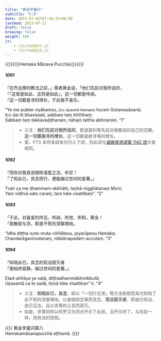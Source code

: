 ```yaml
---
title: "黄金学童问"
subtitle: "5:9"
date: 2022-07-05T07:40:25+08:00
lastmod: 2023-07-11
draft: false
brewing: false
weight: 509
js:
    - /js/snp2pts.js
    - /js/snp2pj2.js
---
```



{{<subtitle>}}{{<suttalink src="snp5.9">}}Hemaka Māṇava Pucchā{{</suttalink>}}{{</subtitle>}}

##### 1091

「在乔达摩的教法之前，」尊者黄金说，「他们先前对我所说的，  
「『这曾是如此、这将是如此』，这一切都是传闻，  
「这一切都是寻的增长，于此我不喜乐。

“Ye me pubbe viyākaṃsu, <small>(icc-āyasmā Hemako)</small> huraṃ Gotamasāsanā;  
Icc-āsi iti bhavissati, sabbaṃ taṃ itihītihaṃ;  
Sabbaṃ taṃ takkavaḍḍhanaṃ, nāhaṃ tattha abhiramiṃ. <q>1</q>

> - 义注：**他们先前对我所说的**，即波婆利等先前对我解说的自己的见解。**这一切都是寻的增长**，这一切都是欲寻等的增长。
> - 案，PTS 本将本颂末句归入下颂，则此颂与[诵彼岸道颂第 1142 颂](../519/#1142)大致相同。

##### 1092

「而你对我宣说根除渴爱之法，牟尼！  
「了知此已，具念而行，便能越过世间的爱著。」

Tvañ ca me dhammam-akkhāhi, taṇhā-nigghātanaṃ Muni;  
Yaṃ viditvā sato caraṃ, tare loke visattikaṃ”. <q>2</q>

##### 1093

「于此，对喜爱的所见、所闻、所觉、所知，黄金！  
「驱散欲与贪，即是不死的涅槃境地。

“Idha diṭṭha-suta-muta-viññātesu, piyarūpesu Hemaka;  
Chandarāgavinodanaṃ, nibbānapadam-accutaṃ. <q>3</q>

##### 1094

「知晓此已，具念的现法寂灭者  
「便始终寂静，越过世间的爱著。」

Etad-aññāya ye satā, diṭṭhadhammābhinibbutā;  
Upasantā ca te sadā, tiṇṇā loke visattikan” ti. <q>4</q>

> - 义注：**知晓此已，具念**，即以「一切行无常」等方法修观而渐次知晓了此不死的涅槃境地，以身随观念等而具念。**现法寂灭者**，即由已知法、由已见法，且以贪等的止息而寂灭。
> - 如是，世尊同样以阿罗汉为顶点开示了此经。当开示终了，与先前一样，而有法的现观。


{{<eof>}}
    黄金学童问第八<br>Hemakamāṇavapucchā aṭṭhamā.
{{</eof>}}